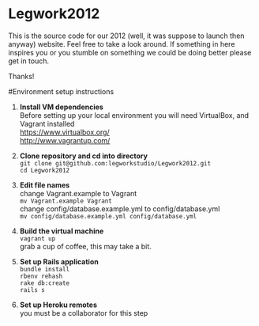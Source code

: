 Legwork2012
===========

This is the source code for our 2012 (well, it was suppose to launch then anyway) website. Feel free to take a look around. If something in here inspires you or you stumble on something we could be doing better please get in touch. 

Thanks!

#Environment setup instructions

1. **Install VM dependencies**<br />
    Before setting up your local environment you will need VirtualBox, and Vagrant installed<br />
	https://www.virtualbox.org/<br />
	http://www.vagrantup.com/

2. **Clone repository and cd into directory** <br />
	`git clone git@github.com:legworkstudio/Legwork2012.git` <br />
	`cd Legwork2012`

3. **Edit file names** <br />
	change Vagrant.example to Vagrant<br />
	`mv Vagrant.example Vagrant`<br />
	change config/database.example.yml to config/database.yml<br />
	`mv config/database.example.yml config/database.yml`

4. **Build the virtual machine**<br />
	`vagrant up`<br />
	grab a cup of coffee, this may take a bit.<br />

5. **Set up Rails application**<br />
	`bundle install`<br />
	`rbenv rehash`<br />
	`rake db:create`<br />
	`rails s`

6. **Set up Heroku remotes**<br />
	you must be a collaborator for this step